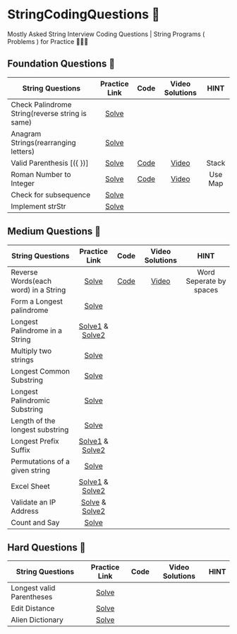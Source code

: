 # StringCodingQuestions 🚀
Mostly Asked String Interview Coding Questions | String Programs ( Problems ) for Practice 👩🏻‍💻

## Foundation Questions 🚀
| String Questions  | Practice Link | Code | Video Solutions | HINT
| ------------- | :-------------: | :-------------: | :---------: |:---------: |
Check Palindrome String(reverse string is same) | [Solve](https://practice.geeksforgeeks.org/problems/palindrome-string0817/1) |
Anagram Strings(rearranging letters)         | [Solve](https://leetcode.com/problems/valid-anagram/)     |
Valid  Parenthesis [({ })]                   | [Solve](https://leetcode.com/problems/valid-parentheses/) | [Code]() | [Video](https://www.youtube.com/watch?v=rvFnUMlwUYo) | Stack 
Roman Number to Integer                      | [Solve](https://leetcode.com/problems/roman-to-integer/)  | [Code](https://github.com/RecursiveSharma/StringCodingQuestions/blob/main/RomanToInteger.md) | [Video](https://youtu.be/Cl-FZVo69gk) | Use Map
Check for subsequence                        | [Solve](https://leetcode.com/problems/is-subsequence/)    |
Implement strStr                             | [Solve](https://leetcode.com/problems/implement-strstr/)  |


## Medium Questions 🚀
| String Questions  | Practice Link | Code | Video Solutions | HINT
| ------------- | :-------------: | :-------------: | :---------: |:---------: |
Reverse Words(each word) in a String        | [Solve](https://leetcode.com/problems/reverse-words-in-a-string/) | [Code](https://github.com/RecursiveSharma/StringCodingQuestions/blob/main/ReverseWords.md)| [Video](https://youtu.be/rt67FWYD1mQ) | Word Seperate by spaces
Form a Longest palindrome                   | [Solve](https://leetcode.com/problems/longest-palindrome/) |
Longest Palindrome in a String              | [Solve1](https://practice.geeksforgeeks.org/problems/longest-palindrome-in-a-string3411/1) & [Solve2](https://leetcode.com/problems/longest-palindrome/)
Multiply two strings                        | [Solve](https://leetcode.com/problems/multiply-strings/)
Longest Common Substring                    | [Solve](https://practice.geeksforgeeks.org/problems/longest-common-substring1452/1)
Longest Palindromic Substring               | [Solve](https://leetcode.com/problems/longest-palindromic-substring/)
Length of the longest substring             | [Solve](https://practice.geeksforgeeks.org/problems/length-of-the-longest-substring3036/1)
Longest Prefix Suffix                       | [Solve1](https://practice.geeksforgeeks.org/problems/longest-prefix-suffix2527/1) & [Solve2](https://leetcode.com/problems/longest-common-prefix/)
Permutations of a given string              | [Solve](https://practice.geeksforgeeks.org/problems/permutations-of-a-given-string2041/1)
Excel Sheet                                 | [Solve1]( https://leetcode.com/problems/excel-sheet-column-number/)   & [Solve2](https://practice.geeksforgeeks.org/problems/excel-sheet5448/1)
Validate an IP Address                      | [Solve](https://leetcode.com/problems/validate-ip-address/)   & [Solve2](https://practice.geeksforgeeks.org/problems/validate-an-ip-address-1587115621/1/)
Count and Say                               | [Solve](https://leetcode.com/problems/count-and-say/)

## Hard Questions 🚀
| String Questions  | Practice Link | Code | Video Solutions | HINT
| ------------- | :-------------: | :-------------: | :---------: |:---------: |
Longest valid Parentheses                  | [Solve](https://leetcode.com/problems/longest-valid-parentheses/)
Edit Distance                              | [Solve](https://leetcode.com/problems/edit-distance/)
Alien Dictionary                           | [Solve](https://practice.geeksforgeeks.org/problems/alien-dictionary/1)
